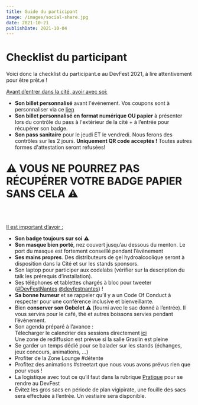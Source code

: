 ```yaml
---
title: Guide du participant
image: /images/social-share.jpg
date: 2021-10-21
publishDate: 2021-10-04
---
```

<div>
  <h1>Checklist du participant</h1>

  Voici donc la checklist du participant.e au DevFest 2021, à lire attentivement pour être prêt.e !

  <u>Avant d’entrer dans la cité, avoir avec soi:</u>
  <ul>
    <li>
      <strong>Son billet personnalisé</strong> avant l'événement. Vos coupons sont à personnaliser via ce <a href="https://www.billetweb.fr/devfest-Nantes" target="_blank">lien</a>
    </li>
    <li>
      <strong>Son billet personnalisé en format numérique OU papier</strong> à présenter lors du contrôle du pass à l'extérieur de la cité + à l’entrée pour récupérer son badge.
    </li>
    <li>
      <strong>Son pass sanitaire</strong> pour le jeudi ET le vendredi. Nous ferons des contrôles sur les 2 jours. <strong>Uniquement QR code acceptés !</strong> Toutes autres formes d'attestation seront refusées!
    </li>
  </ul>

  <h1 style="margin-top: 2rem; margin-bottom: 4rem;"><strong>⚠️ VOUS NE POURREZ PAS RÉCUPÉRER VOTRE BADGE PAPIER SANS CELA ⚠️</strong></h1>

  <u>Il est important d’avoir :</u>
  <ul>
    <li>
      <strong>Son badge toujours sur soi</strong> ⚠️
    </li>
    <li>
      <strong>Son masque bien porté</strong>, nez couvert jusqu’au dessous du menton. Le port du masque est fortement conseillé pendant l’évènement
    </li>
    <li>
      <strong>Ses mains propres</strong>. Des distributeurs de gel hydroalcoolique seront à disposition dans la Cité et sur les stands sponsors.
    </li>
    <li>Son laptop pour participer aux codelabs (vérifier sur la description du talk les prérequis d’installation).</li>
    <li>Ses téléphones et tablettes chargés à bloc pour tweeter (<a target="_blank"
        href="https://twitter.com/hashtag/DevFestNantes?src=hashtag_click">#DevFestNantes</a> <a target="_blank"
        href="https://twitter.com/devfestnantes">@devfestnantes</a>) !</li>
    <li><strong>Sa bonne humeur</strong> et se rappeler qu’il y a un Code Of Conduct à respecter pour une conférence
      inclusive et
      bienveillante.</li>
    <li>Bien <strong>conserver son Gobelet</strong> ⚠️ (fourni avec le sac donné à l’entrée). Il vous servira pour le
      café, thé et autres
      boissons servies pendant l’évènement.</li>
    <li>
      Son agenda préparé à l’avance :<br>
      Télécharger le calendrier des sessions directement <a
        href="https://devfest2021.gdgnantes.com/schedule/#day_2021-10-21" target="_blank">ici</a><br>
      Une zone de rediffusion est prévue si la salle Graslin est pleine
    </li>
    <li>Se garder un temps dédié pour se balader sur les stands (échanges, jeux concours, animations, …)</li>
    <li>Profiter de la Zone Lounge #détente</li>
    <li>Profitez des animations #streetart que nous vous avons prévus rien que pour vous ! </li>
    <li>La logistique avec tout ce qu’il faut dans la rubrique <a href="https://devfest2021.gdgnantes.com/attending/">Pratique</a> pour se rendre au DevFest </li>
    <li>Évitez les gros sacs en période de plan vigipirate, une fouille des sacs sera effectuée à l’entrée. Un vestiaire
      sera disponible.</li>
  </ul>
</div>
